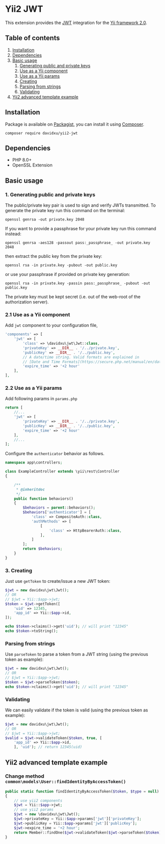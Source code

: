 # Yii2 JWT

This extension provides the [JWT](https://github.com/lcobucci/jwt) integration for the [Yii framework 2.0](http://www.yiiframework.com).

## Table of contents

1. [Installation](#installation)
2. [Dependencies](#dependencies)
3. [Basic usage](#basicusage)
   1. [Generating public and private keys](#generating-public-and-private-keys)
   2. [Use as a Yii component](#use-as-a-yii-component)
   3. [Use as a Yii params](#use-as-a-yii-params)
   4. [Creating](#basicusage-creating)
   5. [Parsing from strings](#basicusage-parsing)
   6. [Validating](#basicusage-validating)
4. [Yii2 advanced template example](#yii2advanced-example)

<a name="installation"></a>
## Installation

Package is available on [Packagist](https://packagist.org/packages/davidxu/yii2-jwt),
you can install it using [Composer](http://getcomposer.org).

```shell
composer require davidxu/yii2-jwt
```

<a name="dependencies"></a>
## Dependencies

- PHP 8.0+
- OpenSSL Extension

<a name="basicusage"></a>
## Basic usage
<a name="generating-public-and-private-keys"></a>
### 1. Generating public and private keys
The public/private key pair is used to sign and verify JWTs transmitted.
To generate the private key run this command on the terminal:
```shell
openssl genrsa -out private.key 2048
```
If you want to provide a passphrase for your private key run this command instead:
```shell
openssl genrsa -aes128 -passout pass:_passphrase_ -out private.key 2048
```
then extract the public key from the private key:
```shell
openssl rsa -in private.key -pubout -out public.key
```
or use your passphrase if provided on private key generation:
```shell
openssl rsa -in private.key -passin pass:_passphrase_ -pubout -out public.key
```
The private key must be kept secret (i.e. out of the web-root of the authorization server).

<a name="#use-as-a-yii-component"></a>
### 2.1 Use as a Yii component

Add `jwt` component to your configuration file,

```php
'components' => [
    'jwt' => [
        'class' => \davidxu\jwt\Jwt::class,
        'privateKey' => __DIR__ . '/../private.key',
        'publicKey' => __DIR__ . '/../public.key',
        // A date/time string. Valid formats are explained in
        // [Date and Time Formats](https://secure.php.net/manual/en/datetime.formats.php)
        'expire_time' => '+2 hour'
    ],
],
```
<a name="#use-as-a-yii-params"></a>
### 2.2 Use as a Yii params
Add following params in `params.php`
```php
return [
    //...
    'jwt' => [
        'privateKey' => __DIR__ . '/../private.key',
        'publicKey' => __DIR__ . '/../public.key',
        'expire_time' => '+2 hour'
    ],
    //...
];
```
Configure the `authenticator` behavior as follows.

```php
namespace app\controllers;

class ExampleController extends \yii\rest\Controller
{

    /**
     * @inheritdoc
     */
    public function behaviors()
    {
        $behaviors = parent::behaviors();
        $behaviors['authenticator'] = [
            'class' => CompositeAuth::class,
            'authMethods' => [
                [
                    'class' => HttpBearerAuth::class,
                ],
            ]
        ];
        return $behaviors;
    }
}
```

<a name="basicusage-creating"></a>
### 3. Creating

Just use `getToken` to create/issue a new JWT token:

```php
$jwt = new davidxu\jwt\Jwt();
// OR 
// $jwt = Yii::$app->jwt;
$token = $jwt->getToken([
    'uid' => 12345,
    'app_id' => Yii::$app->id,
]);

echo $token->claims()->get('uid'); // will print "12345"
echo $token->toString();
```

<a name="basicusage-parsing"></a>
### Parsing from strings

Use `parseToken` to parse a token from a JWT string (using the previous token as example):

```php
$jwt = new davidxu\jwt\Jwt();
// OR 
// $jwt = Yii::$app->jwt;
$token = $jwt->parseToken($token);
echo $token->claims()->get('uid'); // will print "12345"
```

<a name="basicusage-validating"></a>
### Validating

We can easily validate if the token is valid (using the previous token as example):

```php
$jwt = new davidxu\jwt\Jwt();
// OR 
// $jwt = Yii::$app->jwt;
$valid = $jwt->validateToken($token, true, [
    'app_id' => Yii::$app->id,
    ], 'uid'); // return 12345(uid)
```

<a name="yii2advanced-example"></a>
## Yii2 advanced template example

### Change method `common\models\User::findIdentityByAccessToken()`

```php
public static function findIdentityByAccessToken($token, $type = null): ?Member
{
    // use yii2 components
    $jwt = Yii::$app->jwt;
    // use yii2 params
    $jwt = new \davidxu\jwt\Jwt();
    $jwt->privateKey = Yii::$app->params['jwt']['privateKey'];
    $jwt->publicKey = Yii::$app->params['jwt']['publicKey'];
    $jwt->expire_time = '+2 hour';
    return Member::findOne($jwt->validateToken($jwt->parseToken($token)));
}
```
